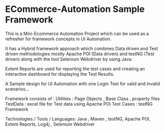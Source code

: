 # ECommerce-Automation Sample Framework

This is a Mini-Ecommerce Automation Project which can be used as a refresher for framework concepts in UI Automation.

It has a Hybrid framework approach which combines Data driven and Test driven methodologies mostly Apache POI (Data driven) and testNG (Test driven) along with the tool Selenium Webdriver by using Java.

Extent Reports are used for reporting the test cases and creating an interactive dashboard for displaying the Test Results.

A Sample design for UI Automation with one Login Test for valid and invalid scenarios...

Framework consists of :
Utilities : Page Objects , Base Class , property files 
TestData : excel file for Test data using Apache POI
Test Cases : testNG Framework

Technologies / Tools / Languages:
Java ,
Maven ,
testNG,
Apache POI,
Extent Reports,
Log4j ,
Selenium Webdriver

